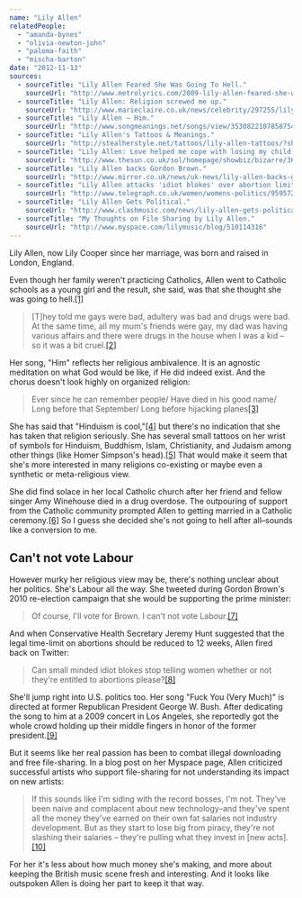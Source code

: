 ```yaml
---
name: "Lily Allen"
relatedPeople:
  - "amanda-bynes"
  - "olivia-newton-john"
  - "paloma-faith"
  - "mischa-barton"
date: "2012-11-13"
sources:
  - sourceTitle: "Lily Allen Feared She Was Going To Hell."
    sourceUrl: "http://www.metrolyrics.com/2009-lily-allen-feared-she-was-going-to-hell-news.html"
  - sourceTitle: "Lily Allen: Religion screwed me up."
    sourceUrl: "http://www.marieclaire.co.uk/news/celebrity/297255/lily-allen-religion-screwed-me-up.html"
  - sourceTitle: "Lily Allen – Him."
    sourceUrl: "http://www.songmeanings.net/songs/view/3530822107858754445/"
  - sourceTitle: "Lily Allen's Tattoos & Meanings."
    sourceUrl: "http://stealherstyle.net/tattoos/lily-allen-tattoos/?shared=email&msg=fail"
  - sourceTitle: "Lily Allen: Love helped me cope with losing my child."
    sourceUrl: "http://www.thesun.co.uk/sol/homepage/showbiz/bizarre/3674947/Lily-Allen-Love-helped-me-cope-with-losing-my-child.html"
  - sourceTitle: "Lily Allen backs Gordon Brown."
    sourceUrl: "http://www.mirror.co.uk/news/uk-news/lily-allen-backs-gordon-brown-215355"
  - sourceTitle: "Lily Allen attacks 'idiot blokes' over abortion limits."
    sourceUrl: "http://www.telegraph.co.uk/women/womens-politics/9595724/Lily-Allen-attacks-idiot-blokes-over-abortion-limits.html"
  - sourceTitle: "Lily Allen Gets Political."
    sourceUrl: "http://www.clashmusic.com/news/lily-allen-gets-political"
  - sourceTitle: "My Thoughts on File Sharing by Lily Allen."
    sourceUrl: "http://www.myspace.com/lilymusic/blog/510114316"
---
```


Lily Allen, now Lily Cooper since her marriage, was born and raised in London, England.

Even though her family weren't practicing Catholics, Allen went to Catholic schools as a young girl and the result, she said, was that she thought she was going to hell.<a class="source-citation" href="#http://www.metrolyrics.com/2009-lily-allen-feared-she-was-going-to-hell-news.html" title="Lily Allen Feared She Was Going To Hell.">[1]</a>

>[T]hey told me gays were bad, adultery was bad and drugs were bad. At the same time, all my mum's friends were gay, my dad was having various affairs and there were drugs in the house when I was a kid – so it was a bit cruel.<a class="source-citation" href="#http://www.marieclaire.co.uk/news/celebrity/297255/lily-allen-religion-screwed-me-up.html" title="Lily Allen: Religion screwed me up.">[2]</a>

Her song, "Him" reflects her religious ambivalence. It is an agnostic meditation on what God would be like, if He did indeed exist. And the chorus doesn't look highly on organized religion:

>Ever since he can remember people/ Have died in his good name/ Long before that September/ Long before hijacking planes<a class="source-citation" href="#http://www.songmeanings.net/songs/view/3530822107858754445/" title="Lily Allen – Him.">[3]</a>

She has said that "Hinduism is cool,"<a class="source-citation" href="#http://www.marieclaire.co.uk/news/celebrity/297255/lily-allen-religion-screwed-me-up.html" title="Lily Allen: Religion screwed me up.">[4]</a> but there's no indication that she has taken that religion seriously. She has several small tattoos on her wrist of symbols for Hinduism, Buddhism, Islam, Christianity, and Judaism among other things (like Homer Simpson's head).<a class="source-citation" href="#http://stealherstyle.net/tattoos/lily-allen-tattoos/?shared=email&msg=fail" title="Lily Allen&apos;s Tattoos &amp; Meanings.">[5]</a> That would make it seem that she's more interested in many religions co-existing or maybe even a synthetic or meta-religious view.

She did find solace in her local Catholic church after her friend and fellow singer Amy Winehouse died in a drug overdose. The outpouring of support from the Catholic community prompted Allen to getting married in a Catholic ceremony.<a class="source-citation" href="#http://www.thesun.co.uk/sol/homepage/showbiz/bizarre/3674947/Lily-Allen-Love-helped-me-cope-with-losing-my-child.html" title="Lily Allen: Love helped me cope with losing my child.">[6]</a> So I guess she decided she's not going to hell after all–sounds like a conversion to me.


## Can't not vote Labour

However murky her religious view may be, there's nothing unclear about her politics. She's Labour all the way. She tweeted during Gordon Brown's 2010 re-election campaign that she would be supporting the prime minister:

>Of course, I'll vote for Brown. I can't not vote Labour.<a class="source-citation" href="#http://www.mirror.co.uk/news/uk-news/lily-allen-backs-gordon-brown-215355" title="Lily Allen backs Gordon Brown.">[7]</a>

And when Conservative Health Secretary Jeremy Hunt suggested that the legal time-limit on abortions should be reduced to 12 weeks, Allen fired back on Twitter:

>Can small minded idiot blokes stop telling women whether or not they're entitled to abortions please?<a class="source-citation" href="#http://www.telegraph.co.uk/women/womens-politics/9595724/Lily-Allen-attacks-idiot-blokes-over-abortion-limits.html" title="Lily Allen attacks &apos;idiot blokes&apos; over abortion limits.">[8]</a>

She'll jump right into U.S. politics too. Her song "Fuck You (Very Much)" is directed at former Republican President George W. Bush. After dedicating the song to him at a 2009 concert in Los Angeles, she reportedly got the whole crowd holding up their middle fingers in honor of the former president.<a class="source-citation" href="#http://www.clashmusic.com/news/lily-allen-gets-political" title="Lily Allen Gets Political.">[9]</a>

But it seems like her real passion has been to combat illegal downloading and free file-sharing. In a blog post on her Myspace page, Allen criticized successful artists who support file-sharing for not understanding its impact on new artists:

>If this sounds like I'm siding with the record bosses, I'm not. They've been naive and complacent about new technology–and they've spent all the money they've earned on their own fat salaries not industry development. But as they start to lose big from piracy, they're not slashing their salaries – they're pulling what they invest in [new acts].<a class="source-citation" href="#http://www.myspace.com/lilymusic/blog/510114316" title="My Thoughts on File Sharing by Lily Allen.">[10]</a>

For her it's less about how much money she's making, and more about keeping the British music scene fresh and interesting. And it looks like outspoken Allen is doing her part to keep it that way.